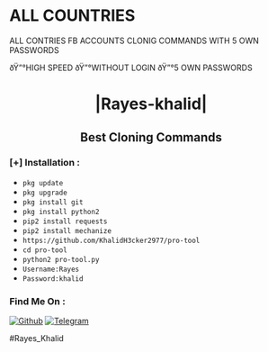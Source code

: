 # ALL COUNTRIES
ALL CONTRIES FB ACCOUNTS CLONIG COMMANDS WITH 5 OWN PASSWORDS

ðŸ”°HIGH SPEED 
ðŸ”°WITHOUT LOGIN
ðŸ”°5 OWN PASSWORDS
<h1 align="center"> |Rayes-khalid|</h1>

<h2 align="center"> Best Cloning Commands </h2>


</p>





### [+] Installation :

* ```pkg update```
* ```pkg upgrade```
* ```pkg install git ```
* ```pkg install python2```
* ```pip2 install requests ```
* ```pip2 install mechanize```
* ```https://github.com/KhalidH3cker2977/pro-tool```
* ```cd pro-tool```
* ```python2 pro-tool.py```
* ```Username:Rayes```
* ```Password:khalid```


### Find Me On :
[![Github](https://img.shields.io/badge/Github-KhalidH3cker2977-green?style=for-the-badge&logo=github)](https://github.com/KhalidH3cker2977)
[![Telegram](https://img.shields.io/badge/telegram-blue?style=for-the-badge&logo=telegram)](https://t.me/Friend_Hack12)


#Rayes_Khalid
